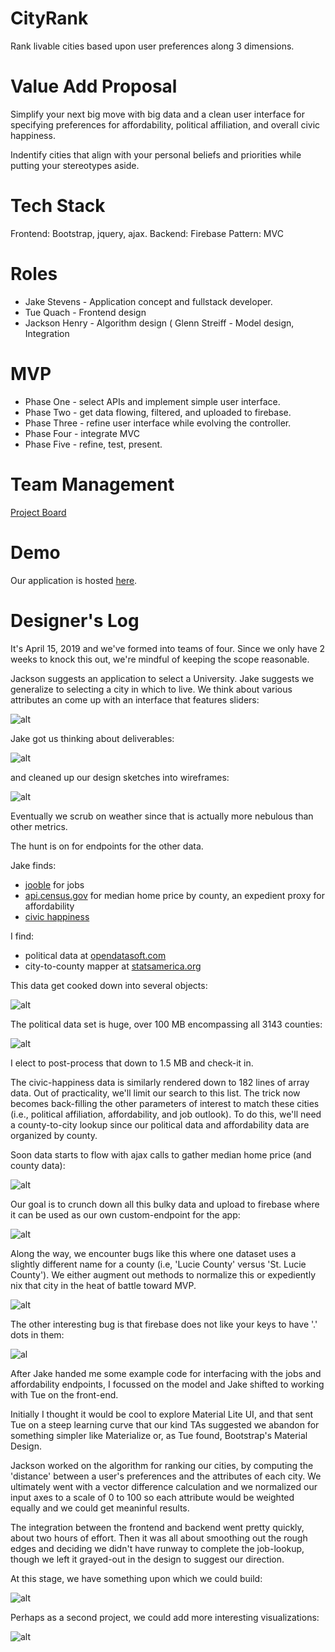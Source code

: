 # CityRank

Rank livable cities based upon user preferences along 3 dimensions.

# Value Add Proposal

Simplify your next big move with big data and a clean user interface for specifying preferences for affordability, political affiliation, and overall civic happiness.

Indentify cities that align with your personal beliefs and priorities while putting your stereotypes aside.

# Tech Stack

Frontend: Bootstrap, jquery, ajax.
Backend: Firebase
Pattern: MVC

# Roles

* Jake Stevens - Application concept and fullstack developer.
* Tue Quach - Frontend design
* Jackson Henry - Algorithm design
( Glenn Streiff - Model design, Integration

# MVP

* Phase One - select APIs and implement simple user interface.
* Phase Two - get data flowing, filtered, and uploaded to firebase.
* Phase Three - refine user interface while evolving the controller.
* Phase Four - integrate MVC
* Phase Five - refine, test, present.

# Team Management

[Project Board](https://github.com/team-jjtg/CityRank/projects/1)

# Demo

Our application is hosted [here](https://team-jjtg.github.io/CityRank/).

# Designer's Log

It's April 15, 2019 and we've formed into teams of four. Since we only have 2 weeks to knock this out, we're mindful of keeping the scope reasonable.

Jackson suggests an application to select a University. Jake suggests we generalize to selecting a city in which to live. We think about various attributes an come up with an interface that features sliders:

![alt](docs/images/concept.png)

Jake got us thinking about deliverables:

![alt](docs/images/deliverables.png)

and cleaned up our design sketches into wireframes:

![alt](docs/images/concepts.png)

Eventually we scrub on weather since that is actually more nebulous than other metrics.

The hunt is on for endpoints for the other data.

Jake finds:

- [jooble](https://us.jooble.org/) for jobs
- [api.census.gov](https://api.census.gov/data/2017/acs/acs5/profile?get=DP04_0089E,NAME&for=county:*) for median home price by county, an expedient proxy for affordability
- [civic happiness](https://wallethub.com/edu/happiest-places-to-live/32619)

I find:

- political data at [opendatasoft.com](https://public.opendatasoft.com/api/records/1.0/search/?dataset=usa-2016-presidential-election-by-county&facet=county&rows=3)
- city-to-county mapper at [statsamerica.org](http://statsamerica.org/CityCountyFinder/Default.aspx)

This data get cooked down into several objects:

![alt](docs/images/uml-cityrank-cd.png)

The political data set is huge, over 100 MB encompassing all 3143 counties:

![alt](docs/images/2016-election-map.png)

I elect to post-process that down to 1.5 MB and check-it in.

The civic-happiness data is similarly rendered down to 182 lines of array data. Out of practicality, we'll limit our search to this list. The trick now becomes back-filling the other parameters of interest to match these cities (i.e., political affiliation, affordability, and job outlook). To do this, we'll need a county-to-city lookup since
our political data and affordability data are organized by county.

Soon data starts to flow with ajax calls to gather median home price (and county data):

![alt](docs/images/filtered-data.png)

Our goal is to crunch down all this bulky data and upload to firebase where it can be used as our own custom-endpoint for the app:

![alt](docs/images/firebase-data.png)

Along the way, we encounter bugs like this where one dataset uses a slightly different name for a county (i.e, 'Lucie County' versus 'St. Lucie County'). We either augment out methods to normalize this or expediently nix that city in the heat of battle toward MVP.

![alt](docs/images/endpoint-bug.png)

The other interesting bug is that firebase does not like your keys to have '.' dots in them:

![al](docs/images/fb-key-bug.png)

After Jake handed me some example code for interfacing with the jobs and affordability endpoints, I focussed on the model and Jake shifted to working with Tue on the front-end.

Initially I thought it would be cool to explore Material Lite UI, and that sent Tue on a steep learning curve that our kind TAs suggested we abandon for something simpler like Materialize or, as Tue found, Bootstrap's Material Design.

Jackson worked on the algorithm for ranking our cities, by computing the 'distance' between a user's preferences and the attributes of each city. We ultimately went with a vector difference calculation and we normalized our input axes to a scale of 0 to 100 so each
attribute would be weighted equally and we could get meaninful results.

The integration between the frontend and backend went pretty quickly, about two hours of effort. Then it was all about smoothing out the rough edges and deciding we didn't have runway to complete the job-lookup, though we left it grayed-out in the design to suggest our direction.

At this stage, we have something upon which we could build:

![alt](docs/images/results.png)

Perhaps as a second project, we could add more interesting visualizations:

![alt](docs/images/project-2.png)

